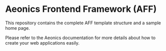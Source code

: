 # Aeonics Frontend Framework (AFF)
This repository contains the complete AFF template structure and a sample home page.

Please refer to the Aeonics documentation for more details about how to create your web applications easily.
